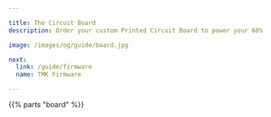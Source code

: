 ```yaml
---

title: The Circuit Board
description: Order your custom Printed Circuit Board to power your 68% Mechanical Keyboard. A complete shopping list helps you with ordering all parts, and a detailed guide with photos supports you in building your own mechanical keyboard.

image: /images/og/guide/board.jpg

next:
  link: /guide/firmware
  name: TMK Firmware

---
```


{{% parts "board" %}}
